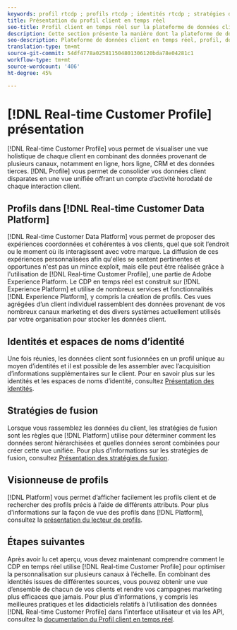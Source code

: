 ```yaml
---
keywords: profil rtcdp ; profils rtcdp ; identités rtcdp ; stratégies de fusion rtcdp ; profil client en temps réel
title: Présentation du profil client en temps réel
seo-title: Profil client en temps réel sur la plateforme de données client en temps réel
description: Cette section présente la manière dont la plateforme de données client en temps réel vous permet de générer des expériences coordonnées, cohérentes et pertinentes pour vos clients à l’aide du profil client en temps réel.
seo-description: Plateforme de données client en temps réel, profil, données, expériences, canaux
translation-type: tm+mt
source-git-commit: 54df4778a025811504801306120bda78e04281c1
workflow-type: tm+mt
source-wordcount: '406'
ht-degree: 45%

---
```



# [!DNL Real-time Customer Profile] présentation

[!DNL Real-time Customer Profile] vous permet de visualiser une vue holistique de chaque client en combinant des données provenant de plusieurs canaux, notamment en ligne, hors ligne, CRM et des données tierces. [!DNL Profile] vous permet de consolider vos données client disparates en une vue unifiée offrant un compte d’activité horodaté de chaque interaction client.

## Profils dans [!DNL Real-time Customer Data Platform]

[!DNL Real-time Customer Data Platform] vous permet de proposer des expériences coordonnées et cohérentes à vos clients, quel que soit l’endroit ou le moment où ils interagissent avec votre marque. La diffusion de ces expériences personnalisées afin qu&#39;elles se sentent pertinentes et opportunes n&#39;est pas un mince exploit, mais elle peut être réalisée grâce à l&#39;utilisation de [!DNL Real-time Customer Profile], une partie de Adobe Experience Platform. Le CDP en temps réel est construit sur [!DNL Experience Platform] et utilise de nombreux services et fonctionnalités [!DNL Experience Platform], y compris la création de profils. Ces vues agrégées d’un client individuel rassemblent des données provenant de vos nombreux canaux marketing et des divers systèmes actuellement utilisés par votre organisation pour stocker les données client.

## Identités et espaces de noms d’identité

Une fois réunies, les données client sont fusionnées en un profil unique au moyen d’identités et il est possible de les assembler avec l’acquisition d’informations supplémentaires sur le client. Pour en savoir plus sur les identités et les espaces de noms d’identité, consultez [Présentation des identités](/help/rtcdp/profile/identities-overview.md).

## Stratégies de fusion

Lorsque vous rassemblez les données du client, les stratégies de fusion sont les règles que [!DNL Platform] utilise pour déterminer comment les données seront hiérarchisées et quelles données seront combinées pour créer cette vue unifiée. Pour plus d’informations sur les stratégies de fusion, consultez [Présentation des stratégies de fusion](/help/rtcdp/profile/merge-policies.md).

## Visionneuse de profils

[!DNL Platform] vous permet d’afficher facilement les profils client et de rechercher des profils précis à l’aide de différents attributs. Pour plus d&#39;informations sur la façon de vue des profils dans [!DNL Platform], consultez la [présentation du lecteur de profils](/help/rtcdp/profile/profile-viewer.md).

## Étapes suivantes

Après avoir lu cet aperçu, vous devez maintenant comprendre comment le CDP en temps réel utilise [!DNL Real-time Customer Profile] pour optimiser la personnalisation sur plusieurs canaux à l’échelle. En combinant des identités issues de différentes sources, vous pouvez obtenir une vue d’ensemble de chacun de vos clients et rendre vos campagnes marketing plus efficaces que jamais. Pour plus d’informations, y compris les meilleures pratiques et les didacticiels relatifs à l’utilisation des données [!DNL Real-time Customer Profile] dans l’interface utilisateur et via les API, consultez la [documentation du Profil client en temps réel](../../profile/home.md).